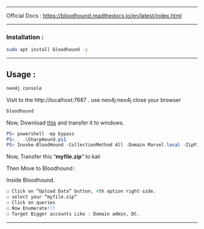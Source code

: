 - - -
Official Docs : https://bloodhound.readthedocs.io/en/latest/index.html
- - -
### Installation :  

```sh
sudo apt install bloodhound -y 
```

- - -
## Usage :  

```sh
neo4j console 
```

Visit to the http://localhost:7687 . use neo4j:neo4j 
close your browser 

```sh
bloodhound 
```

Now, Download [this]([this](https://github.com/BloodHoundAD/BloodHound/blob/master/Collectors/SharpHound.ps1)) and transfer it to windows. 

```powershell
PS> powershell -ep bypass 
PS> . .\SharpHound.ps1 
PS> Invoke-BloodHound -CollectionMethod All -Domain Marvel.local -ZipFileName myfile.zip 
```

Now,  Transfer this “**myfile.zip**” to kali

Then Move to Bloodhound : 

Inside Bloodhound.

```r
☐ Click on “Upload Data” button, 4th option right-side. 
☐ select your “myfile.zip” 
☐ Click on queries 
☐ Now Enumerate!!! 
☐ Target Bigger accounts Like : Domain admin, DC. 
```

- - -